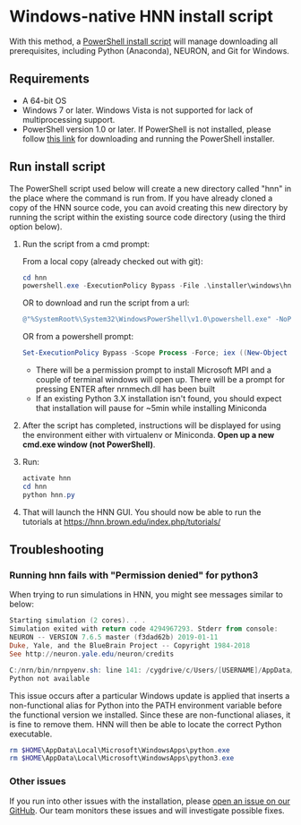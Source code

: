 # Windows-native HNN install script

With this method, a [PowerShell install script](hnn-windows.ps1) will manage downloading all prerequisites, including Python (Anaconda), NEURON, and Git for Windows.

## Requirements

- A 64-bit OS
- Windows 7 or later. Windows Vista is not supported for lack of multiprocessing support.
- PowerShell version 1.0 or later. If PowerShell is not installed, please follow [this link](https://docs.microsoft.com/en-us/powershell/scripting/install/installing-powershell) for downloading and running the PowerShell installer.

## Run install script

The PowerShell script used below will create a new directory called "hnn" in the place where the command is run from. If you have already cloned a copy of the HNN source code, you can avoid creating this new directory by running the script within the existing source code directory (using the third option below).

1. Run the script from a cmd prompt:

    From a local copy (already checked out with git):

    ```powershell
    cd hnn
    powershell.exe -ExecutionPolicy Bypass -File .\installer\windows\hnn-windows.ps1
    ```

    OR to download and run the script from a url:

    ```powershell
    @"%SystemRoot%\System32\WindowsPowerShell\v1.0\powershell.exe" -NoProfile -InputFormat None -ExecutionPolicy Bypass -Command "iex ((New-Object System.Net.WebClient).DownloadString('https://raw.githubusercontent.com/jonescompneurolab/hnn/master/installer/windows/hnn-windows.ps1'))"
    ```

    OR from a powershell prompt:

    ```powershell
    Set-ExecutionPolicy Bypass -Scope Process -Force; iex ((New-Object System.Net.WebClient).DownloadString('https://raw.githubusercontent.com/jonescompneurolab/hnn/master/installer/windows/hnn-windows.ps1'))
    ```

   - There will be a permission prompt to install Microsoft MPI and a couple of terminal windows will
open up. There will be a prompt for pressing ENTER after nrnmech.dll has been built
   - If an existing Python 3.X installation isn't found, you should expect that installation will pause for ~5min while installing Miniconda

2. After the script has completed, instructions will be displayed for using the environment either with virtualenv or Miniconda. **Open up a new cmd.exe window (not PowerShell)**.
3. Run:

    ```powershell
    activate hnn
    cd hnn
    python hnn.py
    ```

4. That will launch the HNN GUI. You should now be able to run the tutorials at https://hnn.brown.edu/index.php/tutorials/

## Troubleshooting

### Running hnn fails with "Permission denied" for python3

When trying to run simulations in HNN, you might see messages similar to below:

```powershell
Starting simulation (2 cores). . .
Simulation exited with return code 4294967293. Stderr from console:
NEURON -- VERSION 7.6.5 master (f3dad62b) 2019-01-11
Duke, Yale, and the BlueBrain Project -- Copyright 1984-2018
See http://neuron.yale.edu/neuron/credits

C:/nrn/bin/nrnpyenv.sh: line 141: /cygdrive/c/Users/[USERNAME]/AppData/Local/Microsoft/WindowsApps/python3: Permission denied
Python not available
```

This issue occurs after a particular Windows update is applied that inserts a non-functional alias for Python into the PATH environment variable before the functional version we installed. Since these are non-functional aliases, it is fine to remove them. HNN will then be able to locate the correct Python executable.

```powershell
rm $HOME\AppData\Local\Microsoft\WindowsApps\python.exe
rm $HOME\AppData\Local\Microsoft\WindowsApps\python3.exe
```

### Other issues

If you run into other issues with the installation, please [open an issue on our GitHub](https://github.com/jonescompneurolab/hnn/issues). Our team monitors these issues and will investigate possible fixes.
